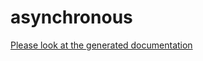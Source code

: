asynchronous
============
   [Please look at the generated documentation](http://htmlpreview.github.com/?https://github.com/henry-ch/asynchronous/blob/master/libs/asynchronous/doc/HTML/index.html)

